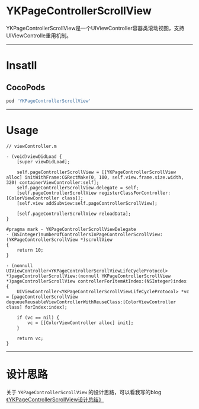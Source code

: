 # YKPageControllerScrollView
YKPageControllerScrollView是一个UIViewController容器类滚动视图，支持UIViewControlle重用机制。

---

# Insatll
## CocoPods
```ruby
pod 'YKPageControllerScrollView'
```

---

# Usage

``` objc
// viewController.m

- (void)viewDidLoad {
    [super viewDidLoad];
    
    self.pageControllerScrollView = [[YKPageControllerScrollView alloc] initWithFrame:CGRectMake(0, 100, self.view.frame.size.width, 320) containerViewController:self];
    self.pageControllerScrollView.delegate = self;
    [self.pageControllerScrollView registerClassForController:[ColorViewController class]];
    [self.view addSubview:self.pageControllerScrollView];
        
    [self.pageControllerScrollView reloadData];
}   
    
#pragma mark - YKPageControllerScrollViewDelegate
- (NSInteger)numberOfControllersInPageControllerScrollView:(YKPageControllerScrollView *)scrollView
{
    return 10;
}

- (nonnull UIViewController<YKPageControllerScrollViewLifeCycleProtocol> *)pageControllerScrollView:(nonnull YKPageControllerScrollView *)pageControllerScrollView controllerForItemAtIndex:(NSInteger)index
{
    UIViewController<YKPageControllerScrollViewLifeCycleProtocol> *vc = [pageControllerScrollView dequeueReusableViewControllerWithReuseClass:[ColorViewController class] forIndex:index];
    
    if (vc == nil) {
        vc = [[ColorViewController alloc] init];
    }
    
    return vc;
}

```

---

# 设计思路

关于 `YKPageControllerScrollView` 的设计思路，可以看我写的blog[《YKPageControllerScrollView设计总结》](http://www.jianshu.com/p/613c026c7744)